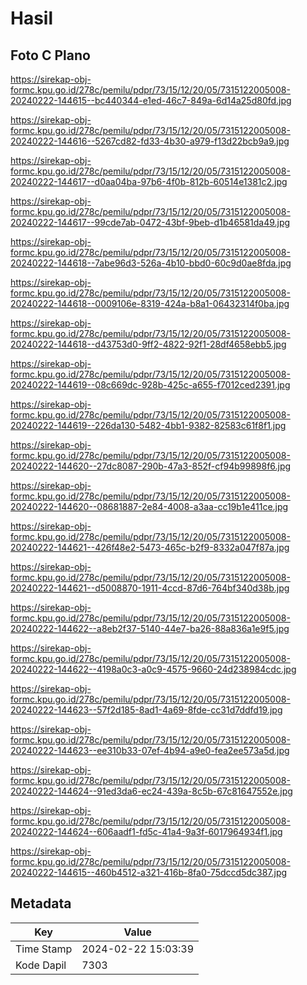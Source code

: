 # Hasil

## Foto C Plano

https://sirekap-obj-formc.kpu.go.id/278c/pemilu/pdpr/73/15/12/20/05/7315122005008-20240222-144615--bc440344-e1ed-46c7-849a-6d14a25d80fd.jpg

https://sirekap-obj-formc.kpu.go.id/278c/pemilu/pdpr/73/15/12/20/05/7315122005008-20240222-144616--5267cd82-fd33-4b30-a979-f13d22bcb9a9.jpg

https://sirekap-obj-formc.kpu.go.id/278c/pemilu/pdpr/73/15/12/20/05/7315122005008-20240222-144617--d0aa04ba-97b6-4f0b-812b-60514e1381c2.jpg

https://sirekap-obj-formc.kpu.go.id/278c/pemilu/pdpr/73/15/12/20/05/7315122005008-20240222-144617--99cde7ab-0472-43bf-9beb-d1b46581da49.jpg

https://sirekap-obj-formc.kpu.go.id/278c/pemilu/pdpr/73/15/12/20/05/7315122005008-20240222-144618--7abe96d3-526a-4b10-bbd0-60c9d0ae8fda.jpg

https://sirekap-obj-formc.kpu.go.id/278c/pemilu/pdpr/73/15/12/20/05/7315122005008-20240222-144618--0009106e-8319-424a-b8a1-06432314f0ba.jpg

https://sirekap-obj-formc.kpu.go.id/278c/pemilu/pdpr/73/15/12/20/05/7315122005008-20240222-144618--d43753d0-9ff2-4822-92f1-28df4658ebb5.jpg

https://sirekap-obj-formc.kpu.go.id/278c/pemilu/pdpr/73/15/12/20/05/7315122005008-20240222-144619--08c669dc-928b-425c-a655-f7012ced2391.jpg

https://sirekap-obj-formc.kpu.go.id/278c/pemilu/pdpr/73/15/12/20/05/7315122005008-20240222-144619--226da130-5482-4bb1-9382-82583c61f8f1.jpg

https://sirekap-obj-formc.kpu.go.id/278c/pemilu/pdpr/73/15/12/20/05/7315122005008-20240222-144620--27dc8087-290b-47a3-852f-cf94b99898f6.jpg

https://sirekap-obj-formc.kpu.go.id/278c/pemilu/pdpr/73/15/12/20/05/7315122005008-20240222-144620--08681887-2e84-4008-a3aa-cc19b1e411ce.jpg

https://sirekap-obj-formc.kpu.go.id/278c/pemilu/pdpr/73/15/12/20/05/7315122005008-20240222-144621--426f48e2-5473-465c-b2f9-8332a047f87a.jpg

https://sirekap-obj-formc.kpu.go.id/278c/pemilu/pdpr/73/15/12/20/05/7315122005008-20240222-144621--d5008870-1911-4ccd-87d6-764bf340d38b.jpg

https://sirekap-obj-formc.kpu.go.id/278c/pemilu/pdpr/73/15/12/20/05/7315122005008-20240222-144622--a8eb2f37-5140-44e7-ba26-88a836a1e9f5.jpg

https://sirekap-obj-formc.kpu.go.id/278c/pemilu/pdpr/73/15/12/20/05/7315122005008-20240222-144622--4198a0c3-a0c9-4575-9660-24d238984cdc.jpg

https://sirekap-obj-formc.kpu.go.id/278c/pemilu/pdpr/73/15/12/20/05/7315122005008-20240222-144623--57f2d185-8ad1-4a69-8fde-cc31d7ddfd19.jpg

https://sirekap-obj-formc.kpu.go.id/278c/pemilu/pdpr/73/15/12/20/05/7315122005008-20240222-144623--ee310b33-07ef-4b94-a9e0-fea2ee573a5d.jpg

https://sirekap-obj-formc.kpu.go.id/278c/pemilu/pdpr/73/15/12/20/05/7315122005008-20240222-144624--91ed3da6-ec24-439a-8c5b-67c81647552e.jpg

https://sirekap-obj-formc.kpu.go.id/278c/pemilu/pdpr/73/15/12/20/05/7315122005008-20240222-144624--606aadf1-fd5c-41a4-9a3f-6017964934f1.jpg

https://sirekap-obj-formc.kpu.go.id/278c/pemilu/pdpr/73/15/12/20/05/7315122005008-20240222-144615--460b4512-a321-416b-8fa0-75dccd5dc387.jpg


## Metadata

| Key        | Value               |
| ---------- | ------------------- |
| Time Stamp | 2024-02-22 15:03:39 |
| Kode Dapil | 7303                |



